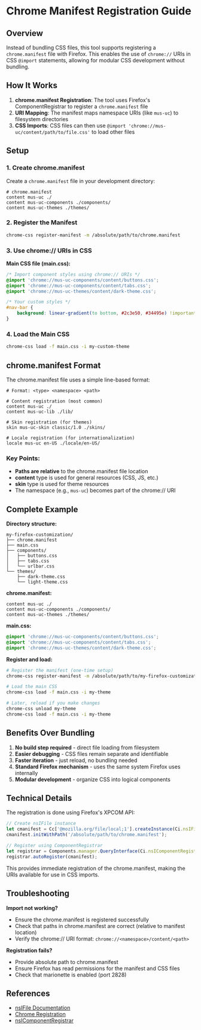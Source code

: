 # Chrome Manifest Registration Guide

## Overview

Instead of bundling CSS files, this tool supports registering a `chrome.manifest` file with Firefox. This enables the use of `chrome://` URIs in CSS `@import` statements, allowing for modular CSS development without bundling.

## How It Works

1. **chrome.manifest Registration**: The tool uses Firefox's ComponentRegistrar to register a `chrome.manifest` file
2. **URI Mapping**: The manifest maps namespace URIs (like `mus-uc`) to filesystem directories
3. **CSS Imports**: CSS files can then use `@import 'chrome://mus-uc/content/path/to/file.css'` to load other files

## Setup

### 1. Create chrome.manifest

Create a `chrome.manifest` file in your development directory:

```
# chrome.manifest
content mus-uc ./
content mus-uc-components ./components/
content mus-uc-themes ./themes/
```

### 2. Register the Manifest

```bash
chrome-css register-manifest -m /absolute/path/to/chrome.manifest
```

### 3. Use chrome:// URIs in CSS

**Main CSS file (main.css):**
```css
/* Import component styles using chrome:// URIs */
@import 'chrome://mus-uc-components/content/buttons.css';
@import 'chrome://mus-uc-components/content/tabs.css';
@import 'chrome://mus-uc-themes/content/dark-theme.css';

/* Your custom styles */
#nav-bar {
    background: linear-gradient(to bottom, #2c3e50, #34495e) !important;
}
```

### 4. Load the Main CSS

```bash
chrome-css load -f main.css -i my-custom-theme
```

## chrome.manifest Format

The chrome.manifest file uses a simple line-based format:

```
# Format: <type> <namespace> <path>

# Content registration (most common)
content mus-uc ./
content mus-uc-lib ./lib/

# Skin registration (for themes)
skin mus-uc-skin classic/1.0 ./skins/

# Locale registration (for internationalization)
locale mus-uc en-US ./locale/en-US/
```

### Key Points:

- **Paths are relative** to the chrome.manifest file location
- **content** type is used for general resources (CSS, JS, etc.)
- **skin** type is used for theme resources
- The namespace (e.g., `mus-uc`) becomes part of the chrome:// URI

## Complete Example

**Directory structure:**
```
my-firefox-customization/
├── chrome.manifest
├── main.css
├── components/
│   ├── buttons.css
│   ├── tabs.css
│   └── urlbar.css
└── themes/
    ├── dark-theme.css
    └── light-theme.css
```

**chrome.manifest:**
```
content mus-uc ./
content mus-uc-components ./components/
content mus-uc-themes ./themes/
```

**main.css:**
```css
@import 'chrome://mus-uc-components/content/buttons.css';
@import 'chrome://mus-uc-components/content/tabs.css';
@import 'chrome://mus-uc-themes/content/dark-theme.css';
```

**Register and load:**
```bash
# Register the manifest (one-time setup)
chrome-css register-manifest -m /absolute/path/to/my-firefox-customization/chrome.manifest

# Load the main CSS
chrome-css load -f main.css -i my-theme

# Later, reload if you make changes
chrome-css unload my-theme
chrome-css load -f main.css -i my-theme
```

## Benefits Over Bundling

1. **No build step required** - direct file loading from filesystem
2. **Easier debugging** - CSS files remain separate and identifiable
3. **Faster iteration** - just reload, no bundling needed
4. **Standard Firefox mechanism** - uses the same system Firefox uses internally
5. **Modular development** - organize CSS into logical components

## Technical Details

The registration is done using Firefox's XPCOM API:

```javascript
// Create nsIFile instance
let cmanifest = Cc['@mozilla.org/file/local;1'].createInstance(Ci.nsIFile);
cmanifest.initWithPath('/absolute/path/to/chrome.manifest');

// Register using ComponentRegistrar
let registrar = Components.manager.QueryInterface(Ci.nsIComponentRegistrar);
registrar.autoRegister(cmanifest);
```

This provides immediate registration of the chrome.manifest, making the URIs available for use in CSS imports.

## Troubleshooting

**Import not working?**
- Ensure the chrome.manifest is registered successfully
- Check that paths in chrome.manifest are correct (relative to manifest location)
- Verify the chrome:// URI format: `chrome://<namespace>/content/<path>`

**Registration fails?**
- Provide absolute path to chrome.manifest
- Ensure Firefox has read permissions for the manifest and CSS files
- Check that marionette is enabled (port 2828)

## References

- [nsIFile Documentation](https://developer.mozilla.org/en-US/docs/Mozilla/Tech/XPCOM/Reference/Interface/nsIFile)
- [Chrome Registration](https://developer.mozilla.org/en-US/docs/Mozilla/Chrome_Registration)
- [nsIComponentRegistrar](https://developer.mozilla.org/en-US/docs/Mozilla/Tech/XPCOM/Reference/Interface/nsIComponentRegistrar)
